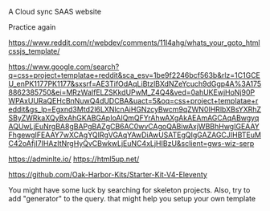 A Cloud sync SAAS website 

Practice again

https://www.reddit.com/r/webdev/comments/11l4ahg/whats_your_goto_htmlcssjs_template/

https://www.google.com/search?q=css+project+templatae+reddit&sca_esv=1be9f2246bcf563b&rlz=1C1GCEU_enPK1177PK1177&sxsrf=AE3TifOdAqLiBtzlBXdNZeYcuch9dGgp4A%3A1758862385750&ei=MRzWaIfELZSKkdUPwM_Z4Q4&ved=0ahUKEwjHoNj90PWPAxUURaQEHcBnNuwQ4dUDCBA&uact=5&oq=css+project+templatae+reddit&gs_lp=Egxnd3Mtd2l6LXNlcnAiHGNzcyBwcm9qZWN0IHRlbXBsYXRhZSByZWRkaXQyBxAhGKABGApIoAlQmQFYrAhwAXgAkAEAmAGCAqABwgyqAQUwLjEuNrgBA8gBAPgBAZgCB6AC0wvCAgoQABiwAxjWBBhHwgIGEAAYFhgewgIFEAAY7wXCAgYQIRgVGAqYAwDiAwUSATEgQIgGAZAGCJIHBTEuMC42oAfjI7IHAzItNrgHyQvCBwkwLjEuNC4xLjHIBzU&sclient=gws-wiz-serp


https://adminlte.io/
https://html5up.net/

https://github.com/Oak-Harbor-Kits/Starter-Kit-V4-Eleventy

You might have some luck by searching for skeleton projects. Also, try to add "generator" to the query. that might help you setup your own template



